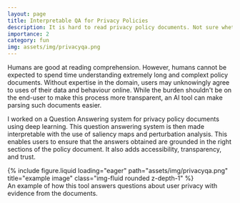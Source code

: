 ```yaml
---
layout: page
title: Interpretable QA for Privacy Policies
description: It is hard to read privacy policy documents. Not sure whether your searches are tracked? Why not use our QA system to find out?
importance: 2
category: fun
img: assets/img/privacyqa.png
---
```



Humans are good at reading comprehension. However, humans cannot be expected to spend time understanding extremely long and complext policy documents. Without expertise in the domain, users may unknowingly agree to uses of their data and behaviour online. While the burden shouldn't be on the end-user to make this process more transparent, an AI tool can make parsing such documents easier.

I worked on a Question Answering system for privacy policy documents using deep learning. This question answering system is then made interpretable with the use of saliency maps and perturbation analysis. This enables users to ensure that the answers obtained are grounded in the right sections of the policy document. It also adds accessibility, transparency, and trust.

<div class="row">
    <div class="col-sm mt-3 mt-md-0">
        {% include figure.liquid loading="eager" path="assets/img/privacyqa.png" title="example image" class="img-fluid rounded z-depth-1" %}
    </div>
</div>
<div class="caption">
    An example of how this tool answers questions about user privacy with evidence from the documents. 
</div>

